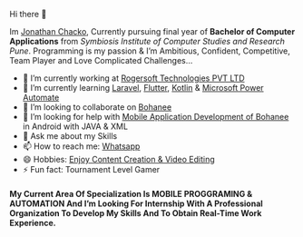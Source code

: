 Hi there 👋

Im <a href="https://www.linkedin.com/in/jcp99gamer/">Jonathan Chacko</a>,
Currently pursuing final year of <b>Bachelor of Computer Applications</b> from <i>Symbiosis Institute of Computer Studies and Research Pune</i>. Programming is my passion & I’m Ambitious, Confident, Competitive, Team Player and Love Complicated Challenges…

- 🔭 I’m currently working at <a href="https://www.linkedin.com/company/rogersoft-com/">Rogersoft Technologies PVT LTD</a>
- 🌱 I’m currently learning <u>Laravel</u>, <u>Flutter</u>, <u>Kotlin</u> & <u>Microsoft Power Automate</u>
- 👯 I’m looking to collaborate on <a href="https://github.com/jcp99gamers/Bohanee">Bohanee</a>
- 🤔 I’m looking for help with <a href="mailto:ipp2021043@sicsr.ac.in">Mobile Application Development of Bohanee</a> in Android with JAVA & XML
- 💬 Ask me about my Skills
- 📫 How to reach me: <a href="https://wa.me/918111952240">Whatsapp</a>
- 😄 Hobbies: <a href="https://www.instagram.com/noxic.gamers/">Enjoy Content Creation & Video Editing</a>
- ⚡ Fun fact: Tournament Level Gamer

<h4>My Current Area Of Specialization Is MOBILE PROGGRAMING & AUTOMATION And I’m Looking For Internship With A Professional Organization To Develop My Skills And To Obtain Real-Time Work Experience.</h4>

